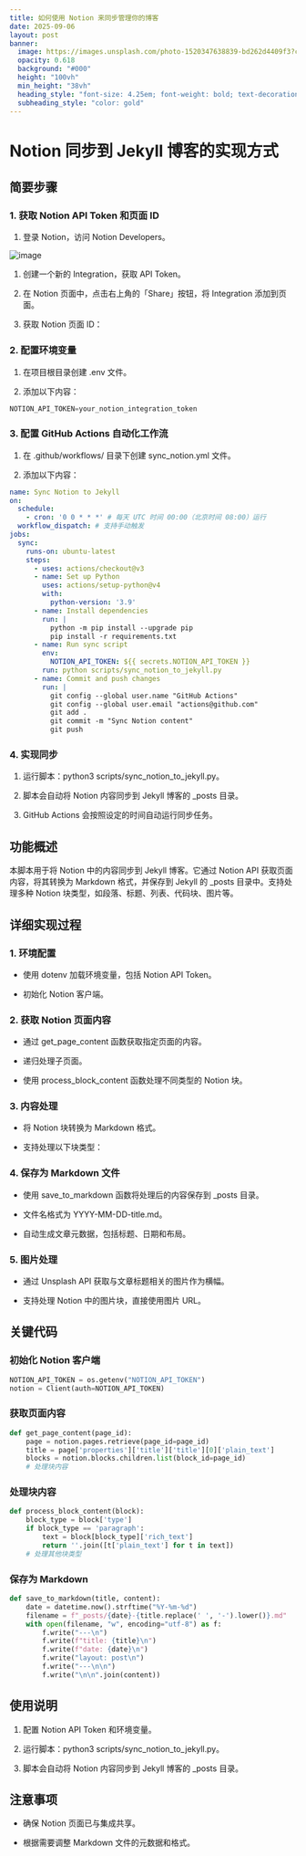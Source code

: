 ```yaml
---
title: 如何使用 Notion 来同步管理你的博客
date: 2025-09-06
layout: post
banner:
  image: https://images.unsplash.com/photo-1520347638839-bd262d4409f3?crop=entropy&cs=tinysrgb&fit=max&fm=jpg&ixid=M3w2OTIwMzJ8MHwxfHJhbmRvbXx8fHx8fHx8fDE3NTcxNjIyMDF8&ixlib=rb-4.1.0&q=80&w=1080
  opacity: 0.618
  background: "#000"
  height: "100vh"
  min_height: "38vh"
  heading_style: "font-size: 4.25em; font-weight: bold; text-decoration: underline"
  subheading_style: "color: gold"
---
```


# Notion 同步到 Jekyll 博客的实现方式

## 简要步骤

### 1. 获取 Notion API Token 和页面 ID

1. 登录 Notion，访问 Notion Developers。

![image](https://prod-files-secure.s3.us-west-2.amazonaws.com/a7a0cc5a-89b9-4cda-8686-1fba0ca52f40/d19c1afe-dea5-4312-9333-786b0ba83054/image.png?X-Amz-Algorithm=AWS4-HMAC-SHA256&X-Amz-Content-Sha256=UNSIGNED-PAYLOAD&X-Amz-Credential=ASIAZI2LB4663EYPZIY3%2F20250906%2Fus-west-2%2Fs3%2Faws4_request&X-Amz-Date=20250906T123640Z&X-Amz-Expires=3600&X-Amz-Security-Token=IQoJb3JpZ2luX2VjECIaCXVzLXdlc3QtMiJHMEUCIHXS9hKjhaTtZXLNr8c3pUJfo1TG%2Fvj8CxVVvUrYxHHcAiEApH5xV%2BW%2F0ICPLwWuTp4r%2FqQq27mz99Yj0EsNKMO89zoqiAQIi%2F%2F%2F%2F%2F%2F%2F%2F%2F%2F%2FARAAGgw2Mzc0MjMxODM4MDUiDB8GdEq7Xy5yeyXfmircA230u3C%2Fq9OL9QdjJmwPal3PBouaTlTpd8oElF4Ex20X5gdhG8PZLxnQsqanltTFy7DyQTthTmDOssiJ1coXdwPqYabx26lbbmHev7jpJ2bxNp7OH6UTwHtexwoVjUV4QbOGM8irPIAjEhTuD2yr324I3C%2FyDvuLUCpmFXohhEv%2BdccrkdLwN5%2FtMaR%2FzxEsxyRLlwXMMQ%2BZoXAsFeamH%2FsABWJ6RImPd%2F2DqmM7D5wCJTy%2FcreztX6E0dLkUCuEq1rI2pQZqAaBpXCwReRnausjZkxkPkuFf2cvFYC9WtIEFsOYhh%2BhNCbmKbzKhkpJRWhY2f%2BjpF%2BlWhMbDj7TtK5UUMQrZwy919Zc5ZTVLmV5gst0vTZgcZRDso8VWr%2BodKzc8A64%2FHAiyglC1luCiancbEcpM9qHY2C64AKuoKpVozpoCl1WIO7LPCMPtvNSgdFpvrxQjgN2cMSIDbrWQfn2%2FTuzZfdvn4Aru5kFk31kUwuzBxjK8kcEfZnW6K4tPnydREd%2FF9AJ%2Bf%2FWHFSG8A9zB59PMTYNf3mTcrcjn573aBTNN0nNr4XttN7LJtkf1q2pR%2Fk2dPcDJTrCTOPwi%2Bk2TXega%2FGa4%2Boh%2B%2FGe4Xig%2BmNrHAkYvorfBPjKMPT678UGOqUBJ6zLTjvxGRZpCufYH6KhFSi8cq8DyQK50J0LtKz%2BriM29xcOkfDAr6uDmlmx0bba0ydIWaVUZFXDQKDsSfjkUZDFQdg1lGKE8dIJU14T0wqY1n31v9MY%2F5uhHK6PPb65ScXDDa1DeM%2F0jLAm9ALT%2B310nAuupewVWepmO%2BPgBCaqnwJeNoZBZfdtA4lRA94ytz978d0bilQVdvZDoi174A5CmwfL&X-Amz-Signature=5073471f84e2ac6113d731ab84d1be64664362865408c6ba55e7e4c05ea07d96&X-Amz-SignedHeaders=host&x-amz-checksum-mode=ENABLED&x-id=GetObject)

1. 创建一个新的 Integration，获取 API Token。

1. 在 Notion 页面中，点击右上角的「Share」按钮，将 Integration 添加到页面。

1. 获取 Notion 页面 ID：


### 2. 配置环境变量

1. 在项目根目录创建 .env 文件。

1. 添加以下内容：

```javascript
NOTION_API_TOKEN=your_notion_integration_token
```

### 3. 配置 GitHub Actions 自动化工作流

1. 在 .github/workflows/ 目录下创建 sync_notion.yml 文件。

1. 添加以下内容：

```yaml
name: Sync Notion to Jekyll
on:
  schedule:
    - cron: '0 0 * * *' # 每天 UTC 时间 00:00（北京时间 08:00）运行
  workflow_dispatch: # 支持手动触发
jobs:
  sync:
    runs-on: ubuntu-latest
    steps:
      - uses: actions/checkout@v3
      - name: Set up Python
        uses: actions/setup-python@v4
        with:
          python-version: '3.9'
      - name: Install dependencies
        run: |
          python -m pip install --upgrade pip
          pip install -r requirements.txt
      - name: Run sync script
        env:
          NOTION_API_TOKEN: ${{ secrets.NOTION_API_TOKEN }}
        run: python scripts/sync_notion_to_jekyll.py
      - name: Commit and push changes
        run: |
          git config --global user.name "GitHub Actions"
          git config --global user.email "actions@github.com"
          git add .
          git commit -m "Sync Notion content"
          git push
```

### 4. 实现同步

1. 运行脚本：python3 scripts/sync_notion_to_jekyll.py。

1. 脚本会自动将 Notion 内容同步到 Jekyll 博客的 _posts 目录。

1. GitHub Actions 会按照设定的时间自动运行同步任务。

## 功能概述

本脚本用于将 Notion 中的内容同步到 Jekyll 博客。它通过 Notion API 获取页面内容，将其转换为 Markdown 格式，并保存到 Jekyll 的 _posts 目录中。支持处理多种 Notion 块类型，如段落、标题、列表、代码块、图片等。

## 详细实现过程

### 1. 环境配置

- 使用 dotenv 加载环境变量，包括 Notion API Token。

- 初始化 Notion 客户端。

### 2. 获取 Notion 页面内容

- 通过 get_page_content 函数获取指定页面的内容。

- 递归处理子页面。

- 使用 process_block_content 函数处理不同类型的 Notion 块。

### 3. 内容处理

- 将 Notion 块转换为 Markdown 格式。

- 支持处理以下块类型：


### 4. 保存为 Markdown 文件

- 使用 save_to_markdown 函数将处理后的内容保存到 _posts 目录。

- 文件名格式为 YYYY-MM-DD-title.md。

- 自动生成文章元数据，包括标题、日期和布局。

### 5. 图片处理

- 通过 Unsplash API 获取与文章标题相关的图片作为横幅。

- 支持处理 Notion 中的图片块，直接使用图片 URL。

## 关键代码

### 初始化 Notion 客户端

```python
NOTION_API_TOKEN = os.getenv("NOTION_API_TOKEN")
notion = Client(auth=NOTION_API_TOKEN)
```

### 获取页面内容

```python
def get_page_content(page_id):
    page = notion.pages.retrieve(page_id=page_id)
    title = page['properties']['title']['title'][0]['plain_text']
    blocks = notion.blocks.children.list(block_id=page_id)
    # 处理块内容
```

### 处理块内容

```python
def process_block_content(block):
    block_type = block['type']
    if block_type == 'paragraph':
        text = block[block_type]['rich_text']
        return ''.join([t['plain_text'] for t in text])
    # 处理其他块类型
```

### 保存为 Markdown

```python
def save_to_markdown(title, content):
    date = datetime.now().strftime("%Y-%m-%d")
    filename = f"_posts/{date}-{title.replace(' ', '-').lower()}.md"
    with open(filename, "w", encoding="utf-8") as f:
        f.write("---\n")
        f.write(f"title: {title}\n")
        f.write(f"date: {date}\n")
        f.write("layout: post\n")
        f.write("---\n\n")
        f.write("\n\n".join(content))
```

## 使用说明

1. 配置 Notion API Token 和环境变量。

1. 运行脚本：python3 scripts/sync_notion_to_jekyll.py。

1. 脚本会自动将 Notion 内容同步到 Jekyll 博客的 _posts 目录。

## 注意事项

- 确保 Notion 页面已与集成共享。

- 根据需要调整 Markdown 文件的元数据和格式。